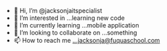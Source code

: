 - 👋 Hi, I’m @jacksonjaitspecialist
- 👀 I’m interested in ...learning new code
- 🌱 I’m currently learning ...mobile application
- 💞️ I’m looking to collaborate on ...something
- 📫 How to reach me ...jacksonja@fuquaschool.com

<!---
jacksonjaitspecialist/jacksonjaitspecialist is a ✨ special ✨ repository because its `README.md` (this file) appears on your GitHub profile.
You can click the Preview link to take a look at your changes.
--->
